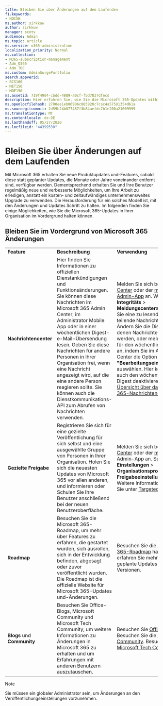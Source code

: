 ```yaml
---
title: Bleiben Sie über Änderungen auf dem Laufenden
f1.keywords:
- NOCSH
ms.author: sirkkuw
author: sirkkuw
manager: scotv
audience: Admin
ms.topic: article
ms.service: o365-administration
localization_priority: Normal
ms.collection:
- M365-subscription-management
- Adm_O365
- Adm_TOC
ms.custom: AdminSurgePortfolio
search.appverid:
- BCS160
- MET150
- MOE150
ms.assetid: 719f4904-cbdd-4889-a0cf-fbd7837dfecd
description: Hier erfahren Sie, wie Sie die Microsoft 365-Updates mithilfe des Nachrichten Centers, der gezielten Version, der Roadmap und der Blogs und der Community auf dem laufenden halten.
ms.openlocfilehash: 2700ee1eb06986c885920c7cac4a57581354d61a
ms.sourcegitcommit: 2d59b24b877487f3b84aefdc7b1e200a21009999
ms.translationtype: MT
ms.contentlocale: de-DE
ms.lasthandoff: 05/27/2020
ms.locfileid: "44399530"
---
```

# <a name="stay-on-top-of-changes"></a>Bleiben Sie über Änderungen auf dem Laufenden

Mit Microsoft 365 erhalten Sie neue Produktupdates und-Features, sobald diese statt geplanter Updates, die Monate oder Jahre voneinander entfernt sind, verfügbar werden. Dementsprechend erhalten Sie und Ihre Benutzer regelmäßig neue und verbesserte Möglichkeiten, um Ihre Arbeit zu erledigen, anstatt ein kosten- und zeitaufwändiges unternehmensweites Upgrade zu verwenden. Die Herausforderung für ein solches Modell ist, mit den Änderungen und Updates Schritt zu halten. Im folgenden finden Sie einige Möglichkeiten, wie Sie die Microsoft 365-Updates in Ihrer Organisation im Vordergrund halten können.

## <a name="stay-on-top-of-microsoft-365-changes"></a>Bleiben Sie im Vordergrund von Microsoft 365 Änderungen

||||
|:-----|:-----|:-----|
|**Feature** <br/> |**Beschreibung** <br/> |**Verwendung** <br/> |
|**Nachrichtencenter** <br/> |Hier finden Sie Informationen zu offiziellen Dienstankündigungen und Funktionsänderungen. Sie können diese Nachrichten im Microsoft 365 Admin Center, im Administrator Mobile App oder in einer wöchentlichen Digest-e-Mail-Übersendung lesen. Geben Sie diese Nachrichten für andere Personen in Ihrer Organisation frei, wenn eine Nachricht angezeigt wird, auf die eine andere Person reagieren sollte. Sie können auch die Dienstkommunikations-API zum Abrufen von Nachrichten verwenden.  <br/> |Melden Sie sich beim [Admin Center](../admin-overview/about-the-admin-center.md) oder der [mobilen Admin-App](../admin-overview/admin-mobile-app.md) an. Wählen Sie **Integritäts** \> **Meldungscenter**aus. Wählen Sie eine zu lesende oder zu teilende Nachricht aus.  <br/> Ändern Sie die Dienste, nach denen Nachrichten angezeigt werden, oder melden Sie sich für den wöchentlichen Digest an, indem Sie im Admin Center die Option **"Bearbeitungseinstellungen"** auswählen. Hier können Sie auch den wöchentlichen Digest deaktivieren.  <br/> [Übersicht über das Microsoft 365-Nachrichtencenter](message-center.md) <br/> |
|**Gezielte Freigabe** <br/> |Registrieren Sie sich für eine gezielte Veröffentlichung für sich selbst und eine ausgewählte Gruppe von Personen in Ihrer Organisation. Holen Sie sich die neuesten Updates von Microsoft 365 vor allen anderen, und informieren oder Schulen Sie Ihre Benutzer anschließend bei der neuen Benutzeroberfläche.  <br/> |Melden Sie sich beim [Admin Center](../admin-overview/about-the-admin-center.md) oder der [mobilen Admin-App](../admin-overview/admin-mobile-app.md) an. Selece **Einstellungen** \> **Organisationsprofil** \> - **Freigabeeinstellungen**. Weitere Informationen finden Sie unter [Targeted Release](release-options-in-office-365.md).  <br/> |
|**Roadmap** <br/> |Besuchen Sie die Microsoft 365-Roadmap, um mehr über Features zu erfahren, die gestartet wurden, sich ausrollen, sich in der Entwicklung befinden, abgesagt oder zuvor veröffentlicht wurden. Die Roadmap ist die offizielle Website für Microsoft 365-Updates und-Änderungen.  <br/> |Besuchen Sie die [Microsoft 365-Roadmap](https://www.microsoft.com/microsoft-365/roadmap) häufig, und erfahren Sie mehr über geplante Updates und Versionen.  <br/> |
|**Blogs** und **Community** <br/> |Besuchen Sie Office-Blogs, Microsoft Community und Microsoft Tech Community, um weitere Informationen zu Änderungen in Microsoft 365 zu erhalten und um Erfahrungen mit anderen Benutzern auszutauschen.  <br/> |Besuchen Sie [Office-Blogs](https://www.microsoft.com/en-us/microsoft-365/blog/). Besuchen Sie die [Microsoft Community](https://answers.microsoft.com). Besuchen Sie die [Microsoft Tech Community](https://techcommunity.microsoft.com).  <br/> |

> [!NOTE]
> Sie müssen ein globaler Administrator sein, um Änderungen an den Veröffentlichungseinstellungen vorzunehmen.
